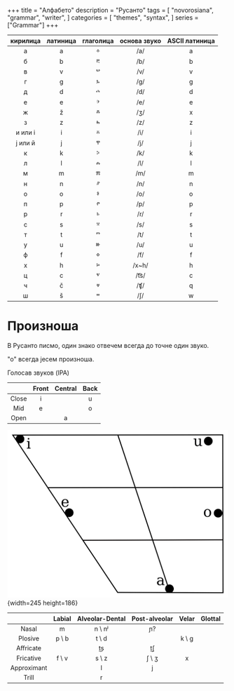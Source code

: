 +++
title = "Алфабето"
description = "Русанто"
tags = [
    "novorosiana",
    "grammar",
    "writer",
]
categories = [
    "themes",
    "syntax",
]
series = ["Grammar"]
+++

| кирилица | латиница | глаголица  | основа звуко | ASCII латиница |
|:----------:|:----------:|:-----------:|:--------------:|:-----------:|
| а        |   a       |    ⰰ       | /a/          |     a      |
| б        |    b      |     ⰱ      |    /b/          |    b       |
| в        |    v      |      ⰲ     |       /v/       |     v      |
| г        |     g     |    ⰳ       |      /g/        |    g   |
| д        |    d      |     ⰴ      |      /d/        |     d      |
| е        |     e     |     ⰵ      |       /e/       |      e     |
| ж        |     ž     |     ⰶ      |       /ʒ/       |      x     |
| з        |     z     |      ⰸ     |       /z/       |      z     |
| и или і |     i     |     ⰻ      |       /i/       |       i    |
| ј или й |    j      |     ⰹ      |      /j/        |       j    |
| к        |      k   |       ⰽ     |      /k/        |     k      |
| л        |     l    |     ⰾ      |       /l/       |      l     |
| м        |    m      |      ⰿ     |      /m/        |      m     |
| н        |     n     |      ⱀ     |       /n/       |      n     |
| о        |     o     |     ⱁ      |       /o/      |     o      |
| п        |     p     |     ⱂ      |       /p/       |     p      |
| р        |     r     |     ⱃ      |      /r/        |      r     |
| с        |     s     |     ⱄ      |       /s/       |      s     |
| т        |     t     |     ⱅ      |       /t/       |      t    |
| у        |     u     |     ⱆ      |       /u/       |      u     |
| ф        |     f     |     ⱇ      |       /f/       |      f     |
| х        |     h     |     ⱈ      |      /x~h/        |      h     |
| ц        |     c     |     ⱌ      |      /t͡s/        |     c      |
| ч        |     č     |     ⱍ      |       /ʧ/       |      q     |
| ш        |     š     |     ⱎ      |       /ʃ/      |       w    |


# Произноша

В Русанто писмо, один знако отвечем всегда до точне один звуко.

"о" всегда јесем произноша.

Голосав звуков (IPA)

|        |  Front  | Central | Back  |
|:------:|:-------:|:-------:|:-----:|
| Close  |   i     |         |   u   |
|  Mid   |   e     |         |   o   |
|  Open  |         |  a      |       |

![Rusanto_vowel_chart](Rusanto_vowel_chart.svg){width=245 height=186}

|         | Labial  | Alveolar-Dental  | Post-alveolar | Velar | Glottal |
|:-------:|:-------:|:--------:|:-------:|:-------:|:-------:|
| Nasal      | m    | n  \ nʲ  |   ɲ?    |         |         |
| Plosive    |p \ b | t \ d    |         | k \ g   |         |
| Affricate  |      | t͜s      |  t͜ʃ    |         |         |
| Fricative  | f \ v|  s \ z   | ʃ \ ʒ   |  x      |         |
| Approximant|      |  l       |  j      |         |         |
| Trill      |      |  r       |         |         |         |



